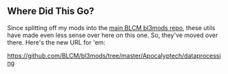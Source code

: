 Where Did This Go?
------------------

Since splitting off my mods into the [main BLCM bl3mods repo](https://github.com/BLCM/bl3mods),
these utils have made even less sense over here on this one.  So, they've
moved over there.  Here's the new URL for 'em:

https://github.com/BLCM/bl3mods/tree/master/Apocalyptech/dataprocessing

